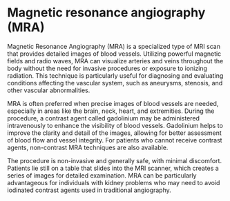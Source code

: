 [//]: # (
source: gpt-40
abbr: MRA
tags: imaging tests
)

# Magnetic resonance angiography (MRA)

Magnetic Resonance Angiography (MRA) is a specialized type of MRI scan that provides detailed images of blood vessels. Utilizing powerful magnetic fields and radio waves, MRA can visualize arteries and veins throughout the body without the need for invasive procedures or exposure to ionizing radiation. This technique is particularly useful for diagnosing and evaluating conditions affecting the vascular system, such as aneurysms, stenosis, and other vascular abnormalities.

MRA is often preferred when precise images of blood vessels are needed, especially in areas like the brain, neck, heart, and extremities. During the procedure, a contrast agent called gadolinium may be administered intravenously to enhance the visibility of blood vessels. Gadolinium helps to improve the clarity and detail of the images, allowing for better assessment of blood flow and vessel integrity. For patients who cannot receive contrast agents, non-contrast MRA techniques are also available.

The procedure is non-invasive and generally safe, with minimal discomfort. Patients lie still on a table that slides into the MRI scanner, which creates a series of images for detailed examination. MRA can be particularly advantageous for individuals with kidney problems who may need to avoid iodinated contrast agents used in traditional angiography.

